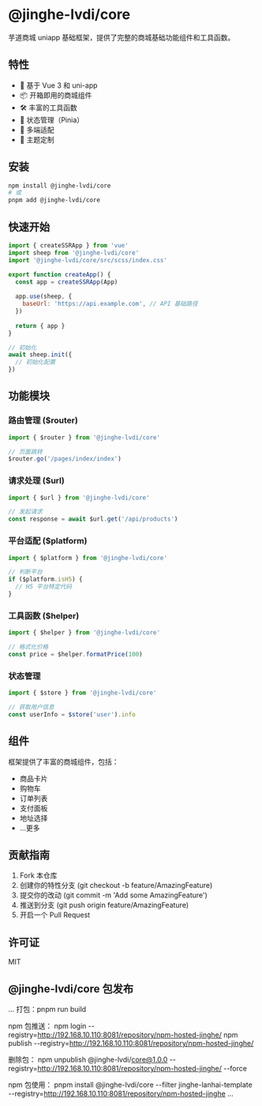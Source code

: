 # @jinghe-lvdi/core

芋道商城 uniapp 基础框架，提供了完整的商城基础功能组件和工具函数。

## 特性

- 🚀 基于 Vue 3 和 uni-app
- 📦 开箱即用的商城组件
- 🛠️ 丰富的工具函数
- 🔄 状态管理（Pinia）
- 📱 多端适配
- 🎨 主题定制

## 安装

```bash
npm install @jinghe-lvdi/core
# 或
pnpm add @jinghe-lvdi/core
```

## 快速开始

```javascript
import { createSSRApp } from 'vue'
import sheep from '@jinghe-lvdi/core'
import '@jinghe-lvdi/core/src/scss/index.css'

export function createApp() {
  const app = createSSRApp(App)
  
  app.use(sheep, {
    baseUrl: 'https://api.example.com', // API 基础路径
  })
  
  return { app }
}

// 初始化
await sheep.init({
  // 初始化配置
})
```

## 功能模块

### 路由管理 ($router)
```javascript
import { $router } from '@jinghe-lvdi/core'

// 页面跳转
$router.go('/pages/index/index')
```

### 请求处理 ($url)
```javascript
import { $url } from '@jinghe-lvdi/core'

// 发起请求
const response = await $url.get('/api/products')
```

### 平台适配 ($platform)
```javascript
import { $platform } from '@jinghe-lvdi/core'

// 判断平台
if ($platform.isH5) {
  // H5 平台特定代码
}
```

### 工具函数 ($helper)
```javascript
import { $helper } from '@jinghe-lvdi/core'

// 格式化价格
const price = $helper.formatPrice(100)
```

### 状态管理
```javascript
import { $store } from '@jinghe-lvdi/core'

// 获取用户信息
const userInfo = $store('user').info
```

## 组件

框架提供了丰富的商城组件，包括：

- 商品卡片
- 购物车
- 订单列表
- 支付面板
- 地址选择
- ...更多

## 贡献指南

1. Fork 本仓库
2. 创建你的特性分支 (git checkout -b feature/AmazingFeature)
3. 提交你的改动 (git commit -m 'Add some AmazingFeature')
4. 推送到分支 (git push origin feature/AmazingFeature)
5. 开启一个 Pull Request

## 许可证

MIT


## @jinghe-lvdi/core 包发布

...
打包：pnpm run build

npm 包推送： 
npm login --registry=http://192.168.10.110:8081/repository/npm-hosted-jinghe/
npm publish --registry=http://192.168.10.110:8081/repository/npm-hosted-jinghe/

删除包： npm unpublish @jinghe-lvdi/core@1.0.0 --registry=http://192.168.10.110:8081/repository/npm-hosted-jinghe/ --force

npm 包使用： pnpm install @jinghe-lvdi/core --filter jinghe-lanhai-template --registry=http://192.168.10.110:8081/repository/npm-hosted-jinghe
...
